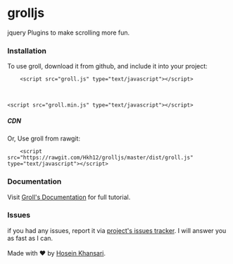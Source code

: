 # grolljs
jquery Plugins to make scrolling more fun.
<h3>Installation</h3>
To use groll, download it from github, and include it into your project:<br>
<code>
    &lt;script src="groll.js" type="text/javascript"&gt;&lt;/script&gt;<br>
</code><br>
<code>
&lt;script src="groll.min.js" type="text/javascript"&gt;&lt;/script&gt;
</code>
<h5>CDN</h5>
Or, Use groll from rawgit:<br>
<code>
    &lt;script src="https://rawgit.com/Hkh12/grolljs/master/dist/groll.js" type="text/javascript"&gt;&lt;/script&gt;
</code>
<h3>Documentation</h3>
Visit <a href="https://hkh12.github.io/grolljs/doc">Groll's Documentation</a> for full tutorial.
<h3>Issues</h3>
if you had any issues, report it via <a href="https://github.com/hkh12/grolljs/issues">project's issues tracker</a>. I will answer you as fast as I can.
<br>
<br>
Made with &hearts; by <a href='https://github.com/hkh12'>Hosein Khansari</a>.
